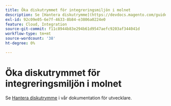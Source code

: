 ```yaml
---
title: Öka diskutrymmet för integreringsmiljön i molnet
description: Se [Hantera diskutrymme](https://devdocs.magento.com/guides/v2.3/cloud/project/manage-disk-space.html) i utvecklardokumentationen.
exl-id: 92c09e05-6e7f-4633-8b84-e3806a0224e0
feature: Cloud, Integration
source-git-commit: f11c8944b83e294b61d9547aefc9203af344041d
workflow-type: tm+mt
source-wordcount: '38'
ht-degree: 0%

---
```


# Öka diskutrymmet för integreringsmiljön i molnet

Se [Hantera diskutrymme](https://devdocs.magento.com/guides/v2.3/cloud/project/manage-disk-space.html) i vår dokumentation för utvecklare.
